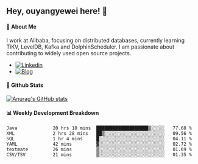 ## Hey, ouyangyewei here! :wave:

#### :rocket: About Me
I work at Alibaba, focusing on distributed databases, currently learning TiKV, LevelDB, Kafka and DolphinScheduler. I am passionate about contributing to widely used open source projects.

- [![Linkedin](https://img.shields.io/badge/LinkedIn-ouyangyewei-blue)](https://www.linkedin.com/in/ouyangyewei/)
- [![Blog](https://img.shields.io/badge/Blog-yeweiouyang-orange)](https://blog.csdn.net/yeweiouyang)

#### :star2: Github Stats
[![Anurag's GitHub stats](https://github-readme-stats.vercel.app/api?username=ouyangyewei&show_icons=true&cache_seconds=3600&theme=tokyonight)](https://github.com/anuraghazra/github-readme-stats)

#### :bar_chart: Weekly Development Breakdown
<!--START_SECTION:waka-->

```text
Java             20 hrs 10 mins  ███████████████████▒░░░░░   77.68 %
XML              2 hrs 28 mins   ██▒░░░░░░░░░░░░░░░░░░░░░░   09.56 %
SQL              1 hr 4 mins     █░░░░░░░░░░░░░░░░░░░░░░░░   04.11 %
YAML             42 mins         ▓░░░░░░░░░░░░░░░░░░░░░░░░   02.72 %
textmate         26 mins         ▒░░░░░░░░░░░░░░░░░░░░░░░░   01.69 %
CSV/TSV          21 mins         ▒░░░░░░░░░░░░░░░░░░░░░░░░   01.35 %
```

<!--END_SECTION:waka-->
